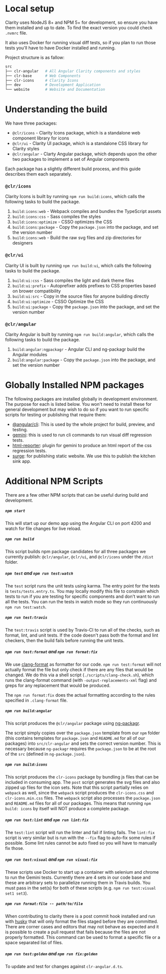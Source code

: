 # Local setup

Clarity uses NodeJS 8+ and NPM 5+ for development, so ensure you have them installed and up to date. To find the exact
version you could check `.nvmrc` file.

It also uses Docker for running visual diff tests, so if you plan to run those tests you'll have to have Docker installed and running.

Project structure is as fallow:

```bash
src
├── clr-angular   # All Angular Clarity components and styles
├── clr-base      # Web Components
├── clr-icons     # Clarity Icons
├── dev           # Development Application
└── website       # Website and Documentation
```

# Understanding the build

We have three packages:

* `@clr/icons` - Clarity Icons package, which is a standalone web component library for icons
* `@clr/ui` - Clarity UI package, which is a standalone CSS library for Clarity styles
* `@clr/angular` - Clarty Angular package, which depends upon the other two packages to implement a set of Angular components

Each package has a slightly different build process, and this guide describes them each separately.

### `@clr/icons`

Clarity Icons is built by running `npm run build:icons`, which calls the following tasks to build the package.

1.  `build:icons:web` - Webpack compiles and bundles the TypeScript assets
2.  `build:icons:css` - Sass compiles the styles
3.  `build:icons:optimize` - CSSO optimizes the CSS
4.  `build:icons:package` - Copy the `package.json` into the package, and set the version number
5.  `build:icons:web` - Build the raw svg files and zip directories for designers

### `@clr/ui`

Clarity UI is built by running `npm run build:ui`, which calls the following tasks to build the package.

1.  `build:ui:css` - Sass compiles the light and dark theme files
2.  `build:ui:prefix` - Autoprefixer adds prefixes to CSS properties based on brower compatibility
3.  `build:ui:src` - Copy in the source files for anyone building directly
4.  `build:ui:optimize` - CSSO Optimize the CSS
5.  `build:ui:package` - Copy the `package.json` into the package, and set the version number

### `@clr/angular`

Clarity Angular is built by running `npm run build:angular`, which calls the following tasks to build the package.

1.  `build:angular:ngpackagr` - Angular CLI and ng-packagr build the Angular modules
2.  `build:angular:package` - Copy the `package.json` into the package, and set the version number

# Globally Installed NPM packages

The following packages are installed globally in development environment. The purpose for each is listed below.
You won't need to install these for general development but may wish to do so if you want to run specific scripts for testing or publishing that require them:

* [@angular/cli](https://cli.angular.io/): This is used by the whole project for build, preview, and testing.
* [gemini](https://gemini-testing.github.io/): this is used to run cli commands to run visual diff regression tests.
* [html-reporter](https://www.npmjs.com/package/html-reporter): plugin for gemini to produce an html report of the css regression tests.
* [surge](https://surge.sh/): for publishing static website. We use this to publish the kitchen sink app.

# Additional NPM Scripts

There are a few other NPM scripts that can be useful during build and development.

##### `npm start`

This will start up our demo app using the Angular CLI on port 4200 and watch for file changes for live reload.

##### `npm run build`

This script builds npm package candidates for all three packages we currently publish: `@clr/angular`, `@clr/ui`, and
`@clr/icons` under the `/dist` folder.

##### `npm test` and `npm run test:watch`

The `test` script runs the unit tests using karma. The entry point for the tests is `tests/tests.entry.ts`.
You may locally modify this file to constrain which tests to run if you are testing for specific components and don't want
to run all the tests. You can run the tests in watch mode so they run continuously `npm run test:watch`.

##### `npm run test:travis`

The `test:travis` script is used by Travis-CI to run all of the checks, such as format, lint, and unit tests.
If the code doesn't pass both the format and lint checkers, then the build fails before running the unit tests.

##### `npm run test:format` and `npm run format:fix`

We use [clang-format](https://github.com/angular/clang-format) as formatter for our code. `npm run test:format` will not
actually format the file but only check if there are any files that would be changed. We do this via a shell script (`./scripts/clang-check.sh`),
which runs the clang-format command (with `-output-replacements-xml` flag) and greps for any replacement that would be produced.

The `npm run format:fix` does the actual formatting according to the rules specified in `.clang-format` file.

##### `npm run build:angular`

This script produces the `@clr/angular` package using [ng-packagr](https://github.com/dherges/ng-packagr).

The script simply copies over the `package.json` template from our `npm` folder (this contains templates for `package.json` and
`README.md` for all of our packages) into `src/clr-angular` and sets the correct version number. This is necessary
because `ng-packagr` requires the `package.json` to be at the root of the `src` (defined in `ng-package.json`).

##### `npm run build:icons`

This script produces the `clr-icons` package by bundling js files that can be included in consuming app.
The `post` script generates the svg files and also zipped up files for the icon sets. Note that this script partially
relies on `webpack` as well, since the `webpack` script produces the `clr-icons.css` and `clr-icons.min.css` files.
The `webpack` script also processes the `package.json` and `README.md` files for all of our packages.
This means that running `npm build: icons` by itself will NOT produce a complete package.

##### `npm run test:lint` and `npm run lint:fix`

The `test:lint` script will run the linter and fail if linting fails. The `lint:fix` script is very similar but
is run with the `--fix` flag to auto-fix some rules if possible. Some lint rules cannot be auto fixed so you will have
to manually fix those.

##### `npm run test:visual` and `npm run visual:fix`

These scripts use Docker to start up a container with selenium and chrome to run the Gemini tests. Currently there are 4 sets
in our code base and these are arbitrary sets to parallelize running them in Travis builds. You must pass in the set(s) for both
of these scripts (e.g. `npm run test:visual set1 set3`).

##### `npm run format:file -- path/to/file`

When contributing to clarity there is a post commit hook installed and run with
[husky](https://github.com/typicode/husky) that will only format the files staged before they are committed. There are
corner cases and editors that may not behave as expected and it is possible to create a pull request that fails because
the files are not properly formatted. This command can be used to format a specific file or a space separated list of files.

##### `npm run test:golden` and `npm run fix:golden`

To update and test for changes against `clr-angular.d.ts`.
